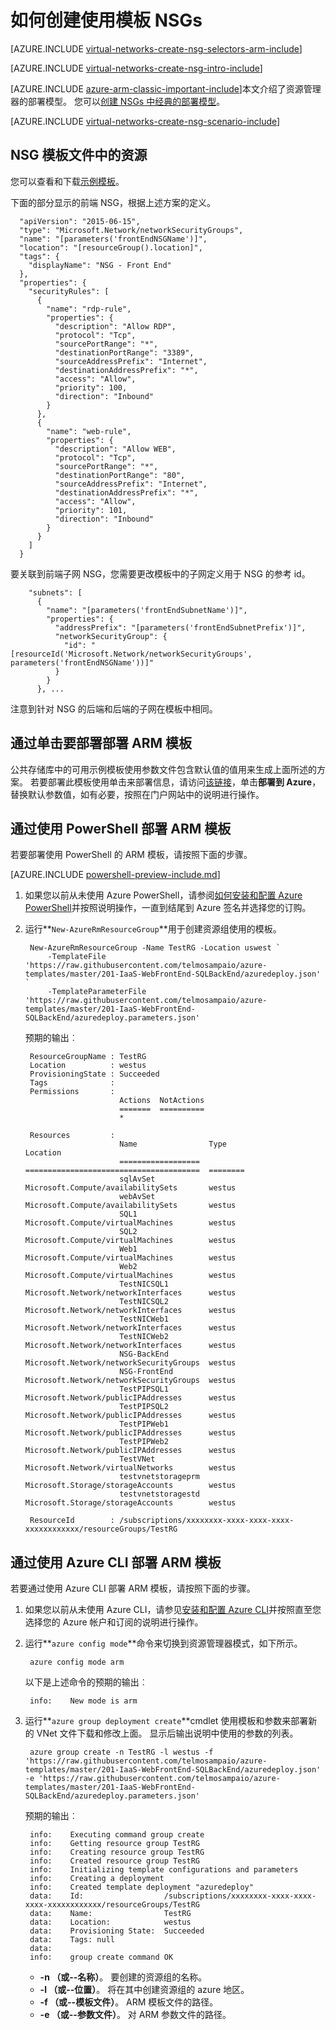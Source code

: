 <properties
   pageTitle="如何在 ARM 模式下使用模板创建 NSGs |Microsoft Azure"
   description="了解如何创建和部署中使用模板的 ARM NSGs"
   services="virtual-network"
   documentationCenter="na"
   authors="jimdial"
   manager="carmonm"
   editor="tysonn"
   tags="azure-resource-manager"
/>
<tags
   ms.service="virtual-network"
   ms.devlang="na"
   ms.topic="article"
   ms.tgt_pltfrm="na"
   ms.workload="infrastructure-services"
   ms.date="02/02/2016"
   ms.author="jdial" />

# <a name="how-to-create-nsgs-using-a-template"></a>如何创建使用模板 NSGs

[AZURE.INCLUDE [virtual-networks-create-nsg-selectors-arm-include](../../includes/virtual-networks-create-nsg-selectors-arm-include.md)]

[AZURE.INCLUDE [virtual-networks-create-nsg-intro-include](../../includes/virtual-networks-create-nsg-intro-include.md)]

[AZURE.INCLUDE [azure-arm-classic-important-include](../../includes/azure-arm-classic-important-include.md)]本文介绍了资源管理器的部署模型。 您可以[创建 NSGs 中经典的部署模型](virtual-networks-create-nsg-classic-ps.md)。

[AZURE.INCLUDE [virtual-networks-create-nsg-scenario-include](../../includes/virtual-networks-create-nsg-scenario-include.md)]

## <a name="nsg-resources-in-a-template-file"></a>NSG 模板文件中的资源

您可以查看和下载[示例模板](https://raw.githubusercontent.com/telmosampaio/azure-templates/master/201-IaaS-WebFrontEnd-SQLBackEnd/NSGs.json)。

下面的部分显示的前端 NSG，根据上述方案的定义。

      "apiVersion": "2015-06-15",
      "type": "Microsoft.Network/networkSecurityGroups",
      "name": "[parameters('frontEndNSGName')]",
      "location": "[resourceGroup().location]",
      "tags": {
        "displayName": "NSG - Front End"
      },
      "properties": {
        "securityRules": [
          {
            "name": "rdp-rule",
            "properties": {
              "description": "Allow RDP",
              "protocol": "Tcp",
              "sourcePortRange": "*",
              "destinationPortRange": "3389",
              "sourceAddressPrefix": "Internet",
              "destinationAddressPrefix": "*",
              "access": "Allow",
              "priority": 100,
              "direction": "Inbound"
            }
          },
          {
            "name": "web-rule",
            "properties": {
              "description": "Allow WEB",
              "protocol": "Tcp",
              "sourcePortRange": "*",
              "destinationPortRange": "80",
              "sourceAddressPrefix": "Internet",
              "destinationAddressPrefix": "*",
              "access": "Allow",
              "priority": 101,
              "direction": "Inbound"
            }
          }
        ]
      }

要关联到前端子网 NSG，您需要更改模板中的子网定义用于 NSG 的参考 id。

        "subnets": [
          {
            "name": "[parameters('frontEndSubnetName')]",
            "properties": {
              "addressPrefix": "[parameters('frontEndSubnetPrefix')]",
              "networkSecurityGroup": {
                "id": "[resourceId('Microsoft.Network/networkSecurityGroups', parameters('frontEndNSGName'))]"
              }
            }
          }, ...

注意到针对 NSG 的后端和后端的子网在模板中相同。

## <a name="deploy-the-arm-template-by-using-click-to-deploy"></a>通过单击要部署部署 ARM 模板

公共存储库中的可用示例模板使用参数文件包含默认值的值用来生成上面所述的方案。 若要部署此模板使用单击来部署信息，请访问[该链接](http://github.com/telmosampaio/azure-templates/tree/master/201-IaaS-WebFrontEnd-SQLBackEnd-NSG)，单击**部署到 Azure**，替换默认参数值，如有必要，按照在门户网站中的说明进行操作。

## <a name="deploy-the-arm-template-by-using-powershell"></a>通过使用 PowerShell 部署 ARM 模板

若要部署使用 PowerShell 的 ARM 模板，请按照下面的步骤。

[AZURE.INCLUDE [powershell-preview-include.md](../../includes/powershell-preview-include.md)]

1. 如果您以前从未使用 Azure PowerShell，请参阅[如何安装和配置 Azure PowerShell](../powershell-install-configure.md)并按照说明操作，一直到结尾到 Azure 签名并选择您的订购。

3. 运行**`New-AzureRmResourceGroup`**用于创建资源组使用的模板。

        New-AzureRmResourceGroup -Name TestRG -Location uswest `
            -TemplateFile 'https://raw.githubusercontent.com/telmosampaio/azure-templates/master/201-IaaS-WebFrontEnd-SQLBackEnd/azuredeploy.json' `
            -TemplateParameterFile 'https://raw.githubusercontent.com/telmosampaio/azure-templates/master/201-IaaS-WebFrontEnd-SQLBackEnd/azuredeploy.parameters.json'

    预期的输出︰

        ResourceGroupName : TestRG
        Location          : westus
        ProvisioningState : Succeeded
        Tags              :
        Permissions       :
                            Actions  NotActions
                            =======  ==========
                            *                  

        Resources         :
                            Name                Type                                     Location
                            ==================  =======================================  ========
                            sqlAvSet            Microsoft.Compute/availabilitySets       westus  
                            webAvSet            Microsoft.Compute/availabilitySets       westus  
                            SQL1                Microsoft.Compute/virtualMachines        westus  
                            SQL2                Microsoft.Compute/virtualMachines        westus  
                            Web1                Microsoft.Compute/virtualMachines        westus  
                            Web2                Microsoft.Compute/virtualMachines        westus  
                            TestNICSQL1         Microsoft.Network/networkInterfaces      westus  
                            TestNICSQL2         Microsoft.Network/networkInterfaces      westus  
                            TestNICWeb1         Microsoft.Network/networkInterfaces      westus  
                            TestNICWeb2         Microsoft.Network/networkInterfaces      westus  
                            NSG-BackEnd         Microsoft.Network/networkSecurityGroups  westus  
                            NSG-FrontEnd        Microsoft.Network/networkSecurityGroups  westus  
                            TestPIPSQL1         Microsoft.Network/publicIPAddresses      westus  
                            TestPIPSQL2         Microsoft.Network/publicIPAddresses      westus  
                            TestPIPWeb1         Microsoft.Network/publicIPAddresses      westus  
                            TestPIPWeb2         Microsoft.Network/publicIPAddresses      westus  
                            TestVNet            Microsoft.Network/virtualNetworks        westus  
                            testvnetstorageprm  Microsoft.Storage/storageAccounts        westus  
                            testvnetstoragestd  Microsoft.Storage/storageAccounts        westus  

        ResourceId        : /subscriptions/xxxxxxxx-xxxx-xxxx-xxxx-xxxxxxxxxxxx/resourceGroups/TestRG

## <a name="deploy-the-arm-template-by-using-the-azure-cli"></a>通过使用 Azure CLI 部署 ARM 模板

若要通过使用 Azure CLI 部署 ARM 模板，请按照下面的步骤。

1. 如果您以前从未使用 Azure CLI，请参见[安装和配置 Azure CLI](../xplat-cli-install.md)并按照直至您选择您的 Azure 帐户和订阅的说明进行操作。
2. 运行**`azure config mode`**命令来切换到资源管理器模式，如下所示。

        azure config mode arm

    以下是上述命令的预期的输出︰

        info:    New mode is arm

4. 运行**`azure group deployment create`**cmdlet 使用模板和参数来部署新的 VNet 文件下载和修改上面。 显示后输出说明中使用的参数的列表。

        azure group create -n TestRG -l westus -f 'https://raw.githubusercontent.com/telmosampaio/azure-templates/master/201-IaaS-WebFrontEnd-SQLBackEnd/azuredeploy.json' -e 'https://raw.githubusercontent.com/telmosampaio/azure-templates/master/201-IaaS-WebFrontEnd-SQLBackEnd/azuredeploy.parameters.json'

    预期的输出︰

        info:    Executing command group create
        info:    Getting resource group TestRG
        info:    Creating resource group TestRG
        info:    Created resource group TestRG
        info:    Initializing template configurations and parameters
        info:    Creating a deployment
        info:    Created template deployment "azuredeploy"
        data:    Id:                  /subscriptions/xxxxxxxx-xxxx-xxxx-xxxx-xxxxxxxxxxxx/resourceGroups/TestRG
        data:    Name:                TestRG
        data:    Location:            westus
        data:    Provisioning State:  Succeeded
        data:    Tags: null
        data:    
        info:    group create command OK

    - **-n （或--名称）**。 要创建的资源组的名称。
    - **-l （或--位置）**。 将在其中创建资源组的 azure 地区。
    - **-f （或--模板文件）**。 ARM 模板文件的路径。
    - **-e （或--参数文件）**。 对 ARM 参数文件的路径。
